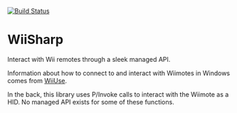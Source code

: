 [![Build Status](https://travis-ci.org/OrionNebula/WiiSharp.svg?branch=master)](https://travis-ci.org/OrionNebula/WiiSharp)

# WiiSharp
Interact with Wii remotes through a sleek managed API.

Information about how to connect to and interact with Wiimotes in Windows comes from [WiiUse](https://github.com/rpavlik/wiiuse).

In the back, this library uses P/Invoke calls to interact with the Wiimote as a HID. No managed API exists for some of these functions.
